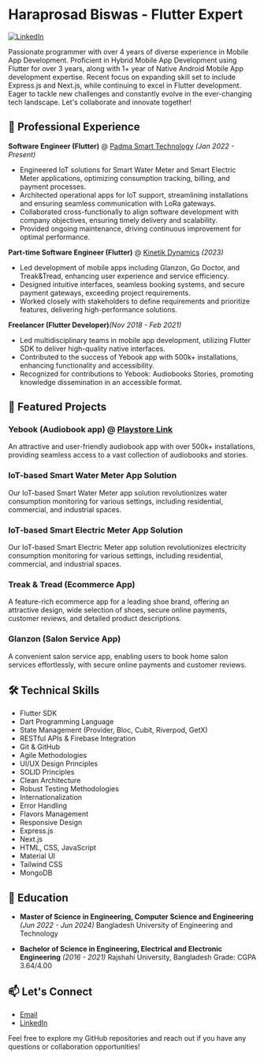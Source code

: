 
# Haraprosad Biswas - Flutter Expert

[![LinkedIn](https://img.shields.io/badge/LinkedIn-0077B5?style=for-the-badge&logo=linkedin&logoColor=white)](https://www.linkedin.com/in/haraprosadbiswas/)

Passionate programmer with over 4 years of diverse experience in Mobile App Development. Proficient in Hybrid Mobile App Development using Flutter for over 3 years, along with 1+ year of Native Android Mobile App development expertise. Recent focus on expanding skill set to include Express.js and Next.js, while continuing to excel in Flutter development. Eager to tackle new challenges and constantly evolve in the ever-changing tech landscape. Let's collaborate and innovate together!

## 💼 Professional Experience

**Software Engineer (Flutter)** @ [Padma Smart Technology](https://padmatechnology.com/) _(Jan 2022 - Present)_
- Engineered IoT solutions for Smart Water Meter and Smart Electric Meter applications, optimizing consumption tracking, billing, and payment processes.
- Architected operational apps for IoT support, streamlining installations and ensuring seamless communication with LoRa gateways.
- Collaborated cross-functionally to align software development with company objectives, ensuring timely delivery and scalability.
- Provided ongoing maintenance, driving continuous improvement for optimal performance.

**Part-time Software Engineer (Flutter)** @ [Kinetik Dynamics](https://kinetik.tech/) _(2023)_
- Led development of mobile apps including Glanzon, Go Doctor, and Treak&Tread, enhancing user experience and service efficiency.
- Designed intuitive interfaces, seamless booking systems, and secure payment gateways, exceeding project requirements.
- Worked closely with stakeholders to define requirements and prioritize features, delivering high-performance solutions.

**Freelancer (Flutter Developer)**_(Nov 2018 - Feb 2021)_
- Led multidisciplinary teams in mobile app development, utilizing Flutter SDK to deliver high-quality native interfaces.
- Contributed to the success of Yebook app with 500k+ installations, enhancing functionality and accessibility.
- Recognized for contributions to Yebook: Audiobooks Stories, promoting knowledge dissemination in an accessible format.

## 🚀 Featured Projects

### Yebook (Audiobook app) @ [Playstore Link](https://play.google.com/store/apps/details?id=com.yebook.yebook&hl=en&gl=US)
An attractive and user-friendly audiobook app with over 500k+ installations, providing seamless access to a vast collection of audiobooks and stories.

### IoT-based Smart Water Meter App Solution
Our IoT-based Smart Water Meter app solution revolutionizes water consumption monitoring for various settings, including residential, commercial, and industrial spaces.

### IoT-based Smart Electric Meter App Solution
Our IoT-based Smart Electric Meter app solution revolutionizes electricity consumption monitoring for various settings, including residential, commercial, and industrial spaces.

### Treak & Tread (Ecommerce App)
A feature-rich ecommerce app for a leading shoe brand, offering an attractive design, wide selection of shoes, secure online payments, customer reviews, and detailed product descriptions.

### Glanzon (Salon Service App)
A convenient salon service app, enabling users to book home salon services effortlessly, with secure online payments and customer reviews.

## 🛠️ Technical Skills

- Flutter SDK
- Dart Programming Language
- State Management (Provider, Bloc, Cubit, Riverpod, GetX)
- RESTful APIs & Firebase Integration
- Git & GitHub
- Agile Methodologies
- UI/UX Design Principles
- SOLID Principles
- Clean Architecture
- Robust Testing Methodologies
- Internationalization
- Error Handling
- Flavors Management
- Responsive Design
- Express.js
- Next.js
- HTML, CSS, JavaScript
- Material UI
- Tailwind CSS
- MongoDB

## 📖 Education

- **Master of Science in Engineering, Computer Science and Engineering** _(Jun 2022 - Jun 2024)_
  Bangladesh University of Engineering and Technology

- **Bachelor of Science in Engineering, Electrical and Electronic Engineering** _(2016 - 2021)_
  Rajshahi University, Bangladesh
  Grade: CGPA 3.64/4.00


## 📫 Let's Connect

- [Email](mailto:bharaprosad@gmail.com)
- [LinkedIn](https://www.linkedin.com/in/haraprosadbiswas/)

Feel free to explore my GitHub repositories and reach out if you have any questions or collaboration opportunities!
